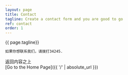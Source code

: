 ```yaml
---
layout: page
title: Contact
tagline: Create a contact form and you are good to go
ref: contact
order: 1
---
```


{{ page.tagline}}
```markdown
如果你想联系我们，请拨打34245.
```
返回内容之上  
[Go to the Home Page]({{ '/' | absolute_url }})
